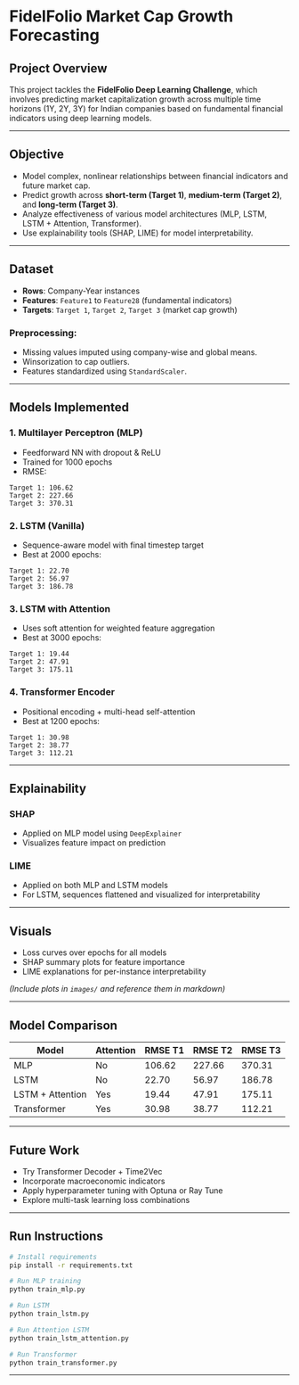 # FidelFolio Market Cap Growth Forecasting

##  Project Overview
This project tackles the **FidelFolio Deep Learning Challenge**, which involves predicting market capitalization growth across multiple time horizons (1Y, 2Y, 3Y) for Indian companies based on fundamental financial indicators using deep learning models.

---

##  Objective
- Model complex, nonlinear relationships between financial indicators and future market cap.
- Predict growth across **short-term (Target 1)**, **medium-term (Target 2)**, and **long-term (Target 3)**.
- Analyze effectiveness of various model architectures (MLP, LSTM, LSTM + Attention, Transformer).
- Use explainability tools (SHAP, LIME) for model interpretability.

---

##  Dataset
- **Rows**: Company-Year instances  
- **Features**: `Feature1` to `Feature28` (fundamental indicators)  
- **Targets**: `Target 1`, `Target 2`, `Target 3` (market cap growth)

### Preprocessing:
- Missing values imputed using company-wise and global means.
- Winsorization to cap outliers.
- Features standardized using `StandardScaler`.

---

##  Models Implemented

### 1. **Multilayer Perceptron (MLP)**
- Feedforward NN with dropout & ReLU
- Trained for 1000 epochs
- RMSE:
```
Target 1: 106.62
Target 2: 227.66
Target 3: 370.31
```

### 2. **LSTM (Vanilla)**
- Sequence-aware model with final timestep target
- Best at 2000 epochs:
```
Target 1: 22.70
Target 2: 56.97
Target 3: 186.78
```

### 3. **LSTM with Attention**
- Uses soft attention for weighted feature aggregation
- Best at 3000 epochs:
```
Target 1: 19.44
Target 2: 47.91
Target 3: 175.11
```

### 4. **Transformer Encoder**
- Positional encoding + multi-head self-attention
- Best at 1200 epochs:
```
Target 1: 30.98
Target 2: 38.77
Target 3: 112.21
```

---

##  Explainability

###  SHAP
- Applied on MLP model using `DeepExplainer`
- Visualizes feature impact on prediction

###  LIME
- Applied on both MLP and LSTM models
- For LSTM, sequences flattened and visualized for interpretability

---

##  Visuals
- Loss curves over epochs for all models
- SHAP summary plots for feature importance
- LIME explanations for per-instance interpretability

_(Include plots in `images/` and reference them in markdown)_

---

##  Model Comparison
| Model              | Attention | RMSE T1 | RMSE T2 | RMSE T3 |
|--------------------|-----------|---------|---------|---------|
| MLP                | No        | 106.62  | 227.66  | 370.31  |
| LSTM               | No        | 22.70   | 56.97   | 186.78  |
| LSTM + Attention   | Yes       | 19.44   | 47.91   | 175.11  |
| Transformer        | Yes       | 30.98   | 38.77   | 112.21  |

---

##  Future Work
- Try Transformer Decoder + Time2Vec
- Incorporate macroeconomic indicators
- Apply hyperparameter tuning with Optuna or Ray Tune
- Explore multi-task learning loss combinations

---

##  Run Instructions
```bash
# Install requirements
pip install -r requirements.txt

# Run MLP training
python train_mlp.py

# Run LSTM
python train_lstm.py

# Run Attention LSTM
python train_lstm_attention.py

# Run Transformer
python train_transformer.py
```

---




